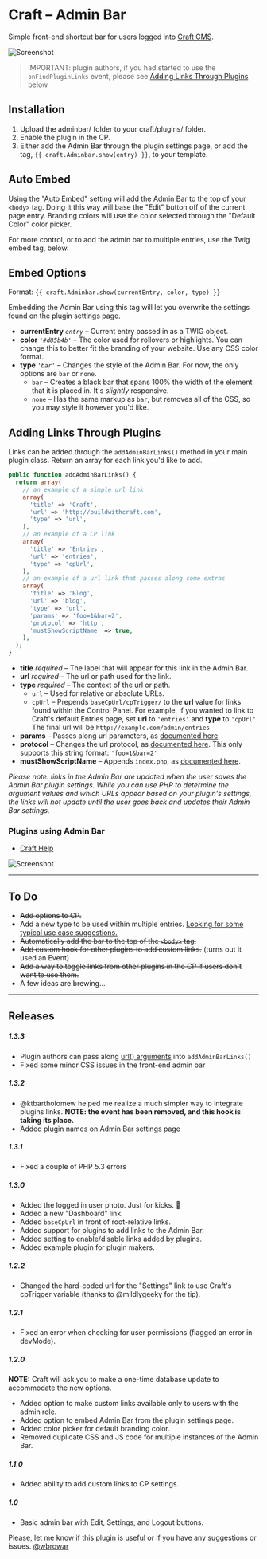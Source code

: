 # Craft – Admin Bar
Simple front-end shortcut bar for users logged into [Craft CMS](https://buildwithcraft.com).

![Screenshot](screenshot-bar.png)

> IMPORTANT: plugin authors, if you had started to use the `onFindPluginLinks` event, please see [Adding Links Through Plugins](#adding-links-through-plugins) below

## Installation
1. Upload the adminbar/ folder to your craft/plugins/ folder.
2. Enable the plugin in the CP.
3. Either add the Admin Bar through the plugin settings page, or add the tag, `{{ craft.Adminbar.show(entry) }}`, to your template.

## Auto Embed
Using the "Auto Embed" setting will add the Admin Bar to the top of your `<body>` tag. Doing it this way will base the "Edit" button off of the current page entry. Branding colors will use the color selected through the "Default Color" color picker.

For more control, or to add the admin bar to multiple entries, use the Twig embed tag, below.

## Embed Options
Format: `{{ craft.Adminbar.show(currentEntry, color, type) }}`

Embedding the Admin Bar using this tag will let you overwrite the settings found on the plugin settings page.

* **currentEntry** *`entry`*  – Current entry passed in as a TWIG object.
* **color** *`'#d85b4b'`* – The color used for rollovers or highlights. You can change this to better fit the branding of your website. Use any CSS color format.
* **type** *`'bar'`* – Changes the style of the Admin Bar. For now, the only options are `bar` or `none`.
  * `bar` – Creates a black bar that spans 100% the width of the element that it is placed in. It's *slightly* responsive.
  * `none` – Has the same markup as `bar`, but removes all of the CSS, so you may style it however you'd like.

## Adding Links Through Plugins
Links can be added through the `addAdminBarLinks()` method in your main plugin class. Return an array for each link you'd like to add.

```php
public function addAdminBarLinks() {
  return array(
    // an example of a simple url link
    array(
      'title' => 'Craft',
      'url' => 'http://buildwithcraft.com',
      'type' => 'url',
    ),
    // an example of a CP link
    array(
      'title' => 'Entries',
      'url' => 'entries',
      'type' => 'cpUrl',
    ),
    // an example of a url link that passes along some extras
    array(
      'title' => 'Blog',
      'url' => 'blog',
      'type' => 'url',
      'params' => 'foo=1&bar=2',
      'protocol' => 'http',
      'mustShowScriptName' => true,
    ),
  );
}
```

* **title** *required*  – The label that will appear for this link in the Admin Bar.
* **url** *required* – The url or path used for the link.
* **type** *required* – The context of the url or path.
  * `url` – Used for relative or absolute URLs.
  * `cpUrl` – Prepends `baseCpUrl/cpTrigger/` to the **url** value for links found within the Control Panel. For example, if you wanted to link to Craft's default Entries page, set **url** to `'entries'` and **type** to `'cpUrl'`. The final url will be `http://example.com/admin/entries`
* **params** – Passes along url parameters, as [documented here](http://buildwithcraft.com/docs/templating/functions#url).
* **protocol** – Changes the url protocol, as [documented here](http://buildwithcraft.com/docs/templating/functions#url). This only supports this string format: `'foo=1&bar=2'`
* **mustShowScriptName** – Appends `index.php`, as [documented here](http://buildwithcraft.com/docs/templating/functions#url).

*Please note: links in the Admin Bar are updated when the user saves the Admin Bar plugin settings. While you can use PHP to determine the argument values and which URLs appear based on your plugin's settings, the links will not update until the user goes back and updates their Admin Bar settings.*

### Plugins using Admin Bar
* [Craft Help](https://github.com/70kft/craft-help)

![Screenshot](screenshot-settings.png)

---

## To Do
* ~~Add options to CP.~~
* Add a new type to be used within multiple entries. [Looking for some typical use case suggestions.](https://github.com/wbrowar/craft-admin-bar/issues/new)
* ~~Automatically add the bar to the top of the `<body>` tag.~~
* ~~Add custom hook for other plugins to add custom links.~~ (turns out it used an Event)
* ~~Add a way to toggle links from other plugins in the CP if users don't want to use them.~~
* A few ideas are brewing...

---

## Releases
##### *1.3.3*
* Plugin authors can pass along [url() arguments](http://buildwithcraft.com/docs/templating/functions#url) into `addAdminBarLinks()`
* Fixed some minor CSS issues in the front-end admin bar

##### *1.3.2*
* @ktbartholomew helped me realize a much simpler way to integrate plugins links. **NOTE: the event has been removed, and this hook is taking its place.**
* Added plugin names on Admin Bar settings page

##### *1.3.1*
* Fixed a couple of PHP 5.3 errors

##### *1.3.0*
* Added the logged in user photo. Just for kicks. :bust_in_silhouette:
* Added a new "Dashboard" link.
* Added `baseCpUrl` in front of root-relative links.
* Added support for plugins to add links to the Admin Bar.
* Added setting to enable/disable links added by plugins.
* Added example plugin for plugin makers.

##### *1.2.2*
* Changed the hard-coded url for the "Settings" link to use Craft's cpTrigger variable (thanks to @mildlygeeky for the tip).

##### *1.2.1*
* Fixed an error when checking for user permissions (flagged an error in devMode).

##### *1.2.0*
**NOTE:** Craft will ask you to make a one-time database update to accommodate the new options. 
* Added option to make custom links available only to users with the admin role.
* Added option to embed Admin Bar from the plugin settings page.
* Added color picker for default branding color.
* Removed duplicate CSS and JS code for multiple instances of the Admin Bar.

##### *1.1.0*
* Added ability to add custom links to CP settings.

##### *1.0*
* Basic admin bar with Edit, Settings, and Logout buttons.

Please, let me know if this plugin is useful or if you have any suggestions or issues. [@wbrowar](https://twitter.com/wbrowar)